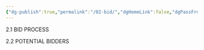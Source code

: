 ```yaml
---
{"dg-publish":true,"permalink":"/02-bid/","dgHomeLink":false,"dgPassFrontmatter":false}
---
```



2.1 BID PROCESS


2.2 POTENTIAL BIDDERS